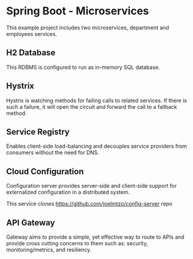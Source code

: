 # Spring Boot - Microservices

This example project includes two microservices, department and employees services.

## H2 Database

This RDBMS is configured to run as in-memory SQL database.

## Hystrix

Hystrix is watching methods for failing calls to related services. If there is such a failure, it will open the circuit and forward the call to a fallback method.

## Service Registry

Enables client-side load-balancing and decouples service providers from consumers without the need for DNS.

## Cloud Configuration

Configuration server provides server-side and client-side support for externalized configuration in a distributed system.

This service clones https://github.com/joelmtzo/config-server repo 

## API Gateway

Gateway aims to provide a simple, yet effective way to route to APIs and provide cross cutting concerns to them such as: security, monitoring/metrics, and resiliency.
